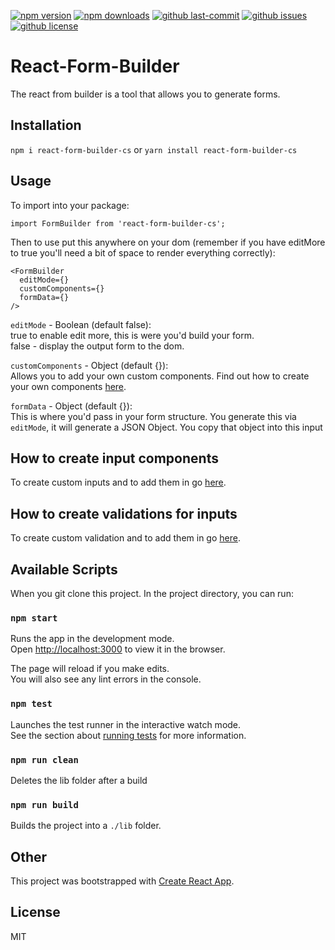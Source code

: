 [![npm version](https://img.shields.io/npm/v/react-form-builder-cs.svg?style=flat-square)](https://www.npmjs.com/package/react-form-builder-cs)
[![npm downloads](https://img.shields.io/npm/dm/react-form-builder-cs.svg?style=flat-square)](https://www.npmjs.com/package/react-form-builder-cs)
[![github last-commit](https://img.shields.io/github/last-commit/chrissheppard41/react-form-builder)](https://github.com/chrissheppard41/react-form-builder)
[![github issues](https://img.shields.io/github/issues/chrissheppard41/react-form-builder)](https://github.com/chrissheppard41/react-form-builder/issues)
[![github license](https://img.shields.io/github/license/chrissheppard41/react-form-builder)](https://github.com/chrissheppard41/react-form-builder)

# React-Form-Builder

The react from builder is a tool that allows you to generate forms. 

## Installation

`npm i react-form-builder-cs` or `yarn install react-form-builder-cs`

## Usage

To import into your package: 

`import FormBuilder from 'react-form-builder-cs';`

Then to use put this anywhere on your dom (remember if you have editMore to true you'll need a bit of space to render everything correctly):

```react
<FormBuilder
  editMode={}
  customComponents={}
  formData={}
/>
```

`editMode` - Boolean (default false):\
true to enable edit more, this is were you'd build your form.\
false - display the output form to the dom.

`customComponents` - Object (default {}):\
Allows you to add your own custom components. Find out how to create your own components [here](https://github.com/chrissheppard41/react-form-builder/examples/NewComponents).

`formData` - Object (default {}):\
This is where you'd pass in your form structure. You generate this via `editMode`, it will generate a JSON Object. You copy that object into this input

## How to create input components

To create custom inputs and to add them in go [here](https://github.com/chrissheppard41/react-form-builder/examples/NewComponents).

## How to create validations for inputs

To create custom validation and to add them in go [here](https://github.com/chrissheppard41/react-form-builder/examples/NewValidation).

## Available Scripts

When you git clone this project. In the project directory, you can run:

### `npm start`

Runs the app in the development mode.<br>
Open [http://localhost:3000](http://localhost:3000) to view it in the browser.

The page will reload if you make edits.<br>
You will also see any lint errors in the console.

### `npm test`

Launches the test runner in the interactive watch mode.<br>
See the section about [running tests](https://facebook.github.io/create-react-app/docs/running-tests) for more information.

### `npm run clean`

Deletes the lib folder after a build

### `npm run build`

Builds the project into a `./lib` folder.

## Other

This project was bootstrapped with [Create React App](https://github.com/facebook/create-react-app).

## License

MIT
